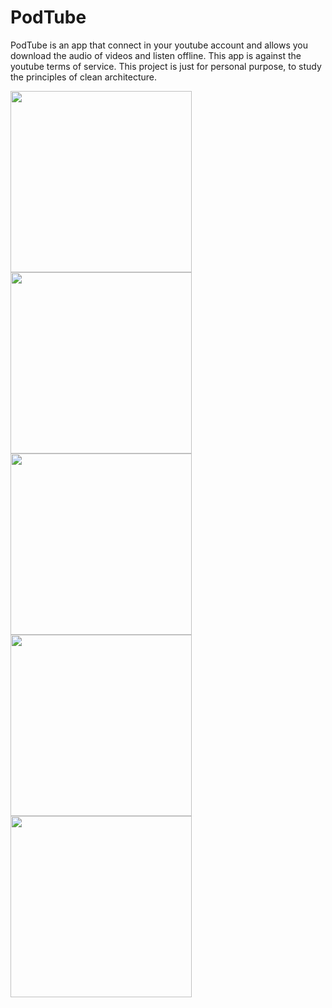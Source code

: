 # PodTube

PodTube is an app that connect in your youtube account and allows you download the audio of videos and listen offline.
This app is against the youtube terms of service.
This project is just for personal purpose, to study the principles of clean architecture.

<img src="https://github.com/marcosharbs/podtube/blob/master/PodTube/samples/sample_01.png" width="290px">
<img src="https://github.com/marcosharbs/podtube/blob/master/PodTube/samples/sample_02.png" width="290px">
<img src="https://github.com/marcosharbs/podtube/blob/master/PodTube/samples/sample_03.png" width="290px">
<img src="https://github.com/marcosharbs/podtube/blob/master/PodTube/samples/sample_04.png" width="290px">
<img src="https://github.com/marcosharbs/podtube/blob/master/PodTube/samples/sample_05.png" width="290px">
